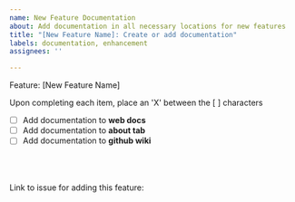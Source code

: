 ```yaml
---
name: New Feature Documentation
about: Add documentation in all necessary locations for new features
title: "[New Feature Name]: Create or add documentation"
labels: documentation, enhancement
assignees: ''

---
```


Feature: [New Feature Name]

Upon completing each item, place an 'X' between the \[ \] characters
- [ ] Add documentation to <b>web docs</b>
- [ ] Add documentation to <b>about tab</b>
- [ ] Add documentation to <b>github wiki</b>

<br>
<br>
<br>
Link to issue for adding this feature:
